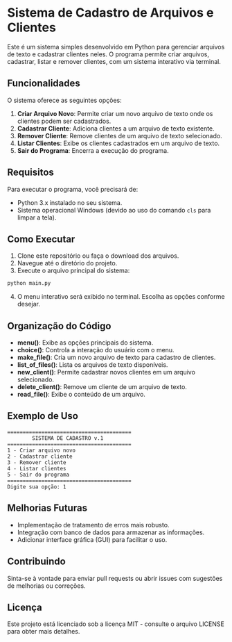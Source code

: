 # Sistema de Cadastro de Arquivos e Clientes

Este é um sistema simples desenvolvido em Python para gerenciar arquivos de texto e cadastrar clientes neles. O programa permite criar arquivos, cadastrar, listar e remover clientes, com um sistema interativo via terminal.

## Funcionalidades

O sistema oferece as seguintes opções:

1. **Criar Arquivo Novo**: Permite criar um novo arquivo de texto onde os clientes podem ser cadastrados.
2. **Cadastrar Cliente**: Adiciona clientes a um arquivo de texto existente.
3. **Remover Cliente**: Remove clientes de um arquivo de texto selecionado.
4. **Listar Clientes**: Exibe os clientes cadastrados em um arquivo de texto.
5. **Sair do Programa**: Encerra a execução do programa.

## Requisitos

Para executar o programa, você precisará de:

- Python 3.x instalado no seu sistema.
- Sistema operacional Windows (devido ao uso do comando `cls` para limpar a tela).

## Como Executar

1. Clone este repositório ou faça o download dos arquivos.
2. Navegue até o diretório do projeto.
3. Execute o arquivo principal do sistema:

```bash
python main.py
```

4. O menu interativo será exibido no terminal. Escolha as opções conforme desejar.

## Organização do Código

- **menu()**: Exibe as opções principais do sistema.
- **choice()**: Controla a interação do usuário com o menu.
- **make_file()**: Cria um novo arquivo de texto para cadastro de clientes.
- **list_of_files()**: Lista os arquivos de texto disponíveis.
- **new_client()**: Permite cadastrar novos clientes em um arquivo selecionado.
- **delete_client()**: Remove um cliente de um arquivo de texto.
- **read_file()**: Exibe o conteúdo de um arquivo.

## Exemplo de Uso

```text
========================================
        SISTEMA DE CADASTRO v.1
========================================
1 - Criar arquivo novo
2 - Cadastrar cliente
3 - Remover cliente
4 - Listar clientes
5 - Sair do programa
========================================
Digite sua opção: 1
```

## Melhorias Futuras

- Implementação de tratamento de erros mais robusto.
- Integração com banco de dados para armazenar as informações.
- Adicionar interface gráfica (GUI) para facilitar o uso.

## Contribuindo

Sinta-se à vontade para enviar pull requests ou abrir issues com sugestões de melhorias ou correções.

## Licença

Este projeto está licenciado sob a licença MIT - consulte o arquivo LICENSE para obter mais detalhes.
